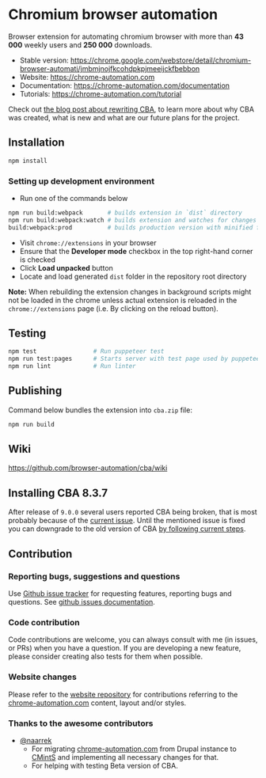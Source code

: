 # Chromium browser automation

Browser extension for automating chromium browser with more than **43 000**
weekly users and **250 000** downloads.

- Stable version: https://chrome.google.com/webstore/detail/chromium-browser-automati/jmbmjnojfkcohdpkpjmeeijckfbebbon
- Website: https://chrome-automation.com
- Documentation: https://chrome-automation.com/documentation
- Tutorials: https://chrome-automation.com/tutorial

Check out [the blog post about rewriting
CBA](https://manvel.me/projects/cba/rewriting), to learn more about why CBA was
created, what is new and what are our future plans for the project.
## Installation

```bash
npm install
```

### Setting up development environment

- Run one of the commands below
```bash
npm run build:webpack       # builds extension in `dist` directory
npm run build:webpack:watch # builds extension and watches for changes 
build:webpack:prod          # builds production version with minified files
```
- Visit `chrome://extensions` in your browser
- Ensure that the **Developer mode** checkbox in the top right-hand corner is
  checked
- Click **Load unpacked** button
- Locate and load generated `dist` folder in the repository root directory

**Note:** When rebuilding the extension changes in background scripts might not
be loaded in the chrome unless actual extension is reloaded in the
`chrome://extensions` page (i.e. By clicking on the reload button).

## Testing

```bash
npm test                # Run puppeteer test
npm run test:pages      # Starts server with test page used by puppeteer
npm run lint            # Run linter
```

## Publishing

Command below bundles the extension into `cba.zip` file:
```bash
npm run build
```

## Wiki

https://github.com/browser-automation/cba/wiki

## Installing CBA 8.3.7

After release of `9.0.0` several users reported CBA being broken, that is most
probably because of the [current
issue](https://github.com/browser-automation/cba/issues/85). Until the mentioned
issue is fixed you can downgrade to the old version of CBA [by following current
steps](https://github.com/browser-automation/cba/wiki/Installing-CBA-8.3.7).

## Contribution

### Reporting bugs, suggestions and questions

Use [Github issue tracker](https://github.com/browser-automation/cba/issues) for
requesting features, reporting bugs and questions. See [github issues
documentation](https://guides.github.com/features/issues/).

### Code contribution

Code contributions are welcome, you can always consult with me (in issues, or
PRs) when you have a question. If you are developing a new feature, please
consider creating also tests for them when possible.

### Website changes

Please refer to the [website
repository](https://github.com/browser-automation/cba-website) for contributions
referring to the [chrome-automation.com](https://chrome-automation.com/)
content, layout and/or styles.

### Thanks to the awesome contributors

- [@naarrek](https://github.com/naarrek)
  - For migrating [chrome-automation.com](https://chrome-automation.com) from Drupal
instance to [CMintS](https://cmints.io/) and implementing all necessary changes
for that.
  - For helping with testing Beta version of CBA.
